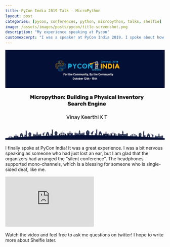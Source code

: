```yaml
---
title: PyCon India 2019 Talk - MicroPython
layout: post
categories: [pycon, conferences, python, micropython, talks, shelfie]
image: /assets/images/posts/pycon/title-screenshot.png
description: "My experience speaking at Pycon"
customexcerpt: "I was a speaker at PyCon India 2019. I spoke about how I build a voice-controlled bookshelf in Python!"
---
```



![PyCon India 2019](/assets/images/posts/pycon/title-screenshot.png)

I finally spoke at PyCon India! It was a great experience. I was a bit nervous
speaking as someone who had just lost an ear, but I am glad that the organizers
had arranged the "silent conference". The headphones supported mono-channels,
which is a blessing for someone who is single-sided deaf, like me.

<iframe
    width="280" height="158"
    src="https://www.youtube.com/embed/aEYftBZz6ag" frameborder="0"
    allow="accelerometer; autoplay; encrypted-media; gyroscope; picture-in-picture"
    allowfullscreen>
</iframe>


Watch the video and feel free to ask me questions on twitter! I hope to write
more about Shelfie later.
